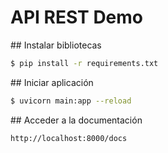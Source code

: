 # API REST Demo

## Instalar bibliotecas
```sh
$ pip install -r requirements.txt
```

## Iniciar aplicación
```sh
$ uvicorn main:app --reload
```

## Acceder a la documentación
```
http://localhost:8000/docs
```
